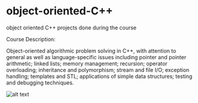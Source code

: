 # object-oriented-C++
object oriented C++ projects  done during the course 

Course Description:

Object-oriented algorithmic problem solving in C++, with attention to general as well as language-specific issues including pointer and pointer arithmetic; linked lists; memory management; recursion; operator overloading; inheritance and polymorphism; stream and file I/O; exception handling; templates and STL; applications of simple data structures; testing and debugging techniques. 

![alt text](https://upload.wikimedia.org/wikipedia/commons/thumb/1/18/ISO_C%2B%2B_Logo.svg/1200px-ISO_C%2B%2B_Logo.svg.png)
